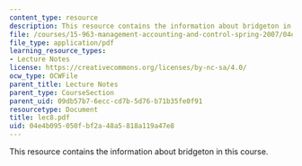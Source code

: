 ```yaml
---
content_type: resource
description: This resource contains the information about bridgeton in this course.
file: /courses/15-963-management-accounting-and-control-spring-2007/04e4b095050fbf2a48a5818a119a47e8_lec8.pdf
file_type: application/pdf
learning_resource_types:
- Lecture Notes
license: https://creativecommons.org/licenses/by-nc-sa/4.0/
ocw_type: OCWFile
parent_title: Lecture Notes
parent_type: CourseSection
parent_uid: 09db57b7-6ecc-cd7b-5d76-b71b35fe0f91
resourcetype: Document
title: lec8.pdf
uid: 04e4b095-050f-bf2a-48a5-818a119a47e8
---
```

This resource contains the information about bridgeton in this course.